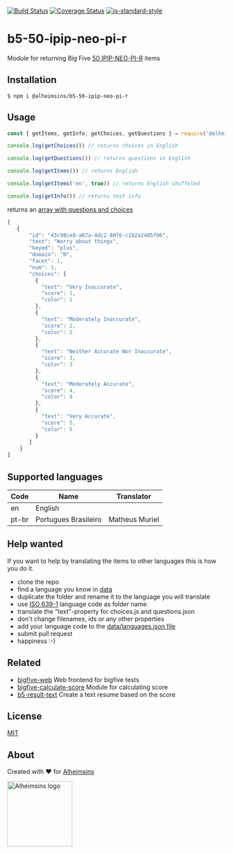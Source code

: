 [![Build Status](https://travis-ci.org/Alheimsins/b5-50-ipip-neo-pi-r.svg?branch=master)](https://travis-ci.org/Alheimsins/b5-50-ipip-neo-pi-r)
[![Coverage Status](https://coveralls.io/repos/Alheimsins/b5-50-ipip-neo-pi-r/badge.svg?branch=master&service=github)](https://coveralls.io/github/Alheimsins/b5-50-ipip-neo-pi-r?branch=master)
[![js-standard-style](https://img.shields.io/badge/code%20style-standard-brightgreen.svg?style=flat)](https://github.com/feross/standard)

# b5-50-ipip-neo-pi-r

Module for returning Big Five [50 IPIP-NEO-PI-R](https://ipip.ori.org/newNEODomainsKey.htm) items

## Installation

```
$ npm i @alheimsins/b5-50-ipip-neo-pi-r
```

## Usage

```JavaScript
const { getItems, getInfo, getChoices, getQuestions } = require('@alheimsins/b5-50-ipip-neo-pi-r')

console.log(getChoices()) // returns choices in English

console.log(getQuestions()) // returns questions in English

console.log(getItems()) // returns English

console.log(getItems('en', true)) // returns English shuffeled

console.log(getInfo()) // returns test info
```

returns an [array with questions and choices](examples/items-en.json)

```JavaScript
[
   {
       "id": "43c98ce8-a07a-4dc2-80f6-c1b2a2485f06",
       "text": "Worry about things",
       "keyed": "plus",
       "domain": "N",
       "facet": 1,
       "num": 1,
       "choices": [
         {
           "text": "Very Inaccurate",
           "score": 1,
           "color": 1
         },
         {
           "text": "Moderately Inaccurate",
           "score": 2,
           "color": 2
         },
         {
           "text": "Neither Accurate Nor Inaccurate",
           "score": 3,
           "color": 3
         },
         {
           "text": "Moderately Accurate",
           "score": 4,
           "color": 4
         },
         {
           "text": "Very Accurate",
           "score": 5,
           "color": 5
         }
       ]
    }
]
```

## Supported languages

| Code | Name					| Translator	|
| ---- | ---------------------  | -------------	|
| en   | English				|				|
| pt-br| Portugues Brasileiro	| Matheus Muriel| (Required semantic review)

## Help wanted

If you want to help by translating the items to other languages this is how you do it.

- clone the repo
- find a language you know in [data](data)
- duplicate the folder and rename it to the language you will translate
- use [ISO 639-1](https://en.wikipedia.org/wiki/List_of_ISO_639-1_codes) language code as folder name.
- translate the "text"-property for choices.js and questions.json
- don't change filenames, ids or any other properties
- add your language code to the [data/languages.json file](data/languages.json)
- submit pull request
- happiness :-)

## Related

- [bigfive-web](https://github.com/rubynor/bigfive-web) Web frontend for bigfive tests
- [bigfive-calculate-score](https://github.com/Alheimsins/bigfive-calculate-score) Module for calculating score
- [b5-result-text](https://github.com/Alheimsins/b5-result-text) Create a text resume based on the score

## License

[MIT](LICENSE)

## About

Created with ❤ for [Alheimsins](https://alheimsins.net)

<img src="https://image.ibb.co/dPH08G/logo_black.png" alt="Alheimsins logo" height="150px" width="150px" />
